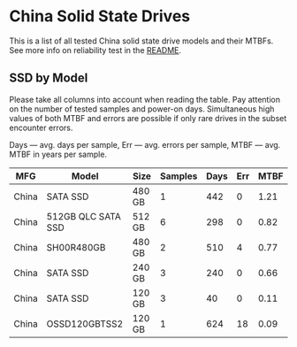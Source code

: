 China Solid State Drives
========================

This is a list of all tested China solid state drive models and their MTBFs. See
more info on reliability test in the [README](https://github.com/linuxhw/EnterpriseDrive).

SSD by Model
------------

Please take all columns into account when reading the table. Pay attention on the
number of tested samples and power-on days. Simultaneous high values of both MTBF
and errors are possible if only rare drives in the subset encounter errors.

Days — avg. days per sample,
Err  — avg. errors per sample,
MTBF — avg. MTBF in years per sample.

| MFG       | Model              | Size   | Samples | Days  | Err   | MTBF   |
|-----------|--------------------|--------|---------|-------|-------|--------|
| China     | SATA SSD           | 480 GB | 1       | 442   | 0     | 1.21   |
| China     | 512GB QLC SATA SSD | 512 GB | 6       | 298   | 0     | 0.82   |
| China     | SH00R480GB         | 480 GB | 2       | 510   | 4     | 0.77   |
| China     | SATA SSD           | 240 GB | 3       | 240   | 0     | 0.66   |
| China     | SATA SSD           | 120 GB | 3       | 40    | 0     | 0.11   |
| China     | OSSD120GBTSS2      | 120 GB | 1       | 624   | 18    | 0.09   |
